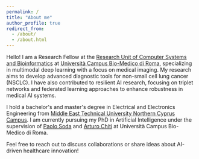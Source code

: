 ```yaml
---
permalink: /
title: "About me"
author_profile: true
redirect_from: 
  - /about/
  - /about.html
---
```


Hello! I am a Research Fellow at the <a href="https://www.linkedin.com/company/cosbi-lab/">Research Unit of Computer Systems and Bioinformatics</a> at <a href="https://www.unicampus.it/en/">Università Campus Bio-Medico di Roma</a>, specializing in multimodal deep learning with a focus on medical imaging. My research aims to develop advanced diagnostic tools for non-small cell lung cancer (NSCLC). I have also contributed to resilient AI research, focusing on triplet networks and federated learning approaches to enhance robustness in medical AI systems.

I hold a bachelor's and master's degree in Electrical and Electronics Engineering from <a href="https://ncc.metu.edu.tr/">Middle East Technical University Northern Cyprus Campus</a>. I am currently pursuing my PhD in Artificial Intelligence under the supervision of <a href="http://www.cosbi-lab.it/paolo-soda/">Paolo Soda</a> and <a href="https://unisr.unifind.cineca.it/get/person/chiti-arturo">Arturo Chiti</a> at Università Campus Bio-Medico di Roma.

Feel free to reach out to discuss collaborations or share ideas about AI-driven healthcare innovation!
